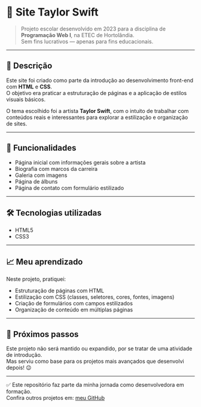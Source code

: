 # 🎤 Site Taylor Swift

> Projeto escolar desenvolvido em 2023 para a disciplina de **Programação Web I**, na ETEC de Hortolândia.  
> Sem fins lucrativos — apenas para fins educacionais.

---

## 📘 Descrição

Este site foi criado como parte da introdução ao desenvolvimento front-end com **HTML** e **CSS**.  
O objetivo era praticar a estruturação de páginas e a aplicação de estilos visuais básicos.

O tema escolhido foi a artista **Taylor Swift**, com o intuito de trabalhar com conteúdos reais e interessantes para explorar a estilização e organização de sites.

---

## 🧩 Funcionalidades

- Página inicial com informações gerais sobre a artista
- Biografia com marcos da carreira
- Galeria com imagens
- Página de álbuns
- Página de contato com formulário estilizado

---

## 🛠️ Tecnologias utilizadas

- HTML5
- CSS3

---

## 📈 Meu aprendizado

Neste projeto, pratiquei:
- Estruturação de páginas com HTML
- Estilização com CSS (classes, seletores, cores, fontes, imagens)
- Criação de formulários com campos estilizados
- Organização de conteúdo em múltiplas páginas

---

## 🚀 Próximos passos

Este projeto não será mantido ou expandido, por se tratar de uma atividade de introdução.  
Mas serviu como base para os projetos mais avançados que desenvolvi depois! 😉

---

✅ Este repositório faz parte da minha jornada como desenvolvedora em formação.  
Confira outros projetos em: [meu GitHub]([https://github.com/seu-usuario](https://github.com/marianaararipe))

